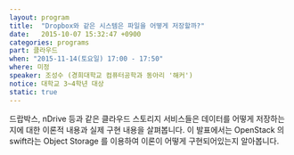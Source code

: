 ```yaml
---
layout: program
title:  "Dropbox와 같은 시스템은 파일을 어떻게 저장할까?"
date:   2015-10-07 15:32:47 +0900
categories: programs
part: 클라우드
when: "2015-11-14(토요일) 17:00 - 17:50"
where: 미정
speaker: 조성수 (경희대학교 컴퓨터공학과 동아리 '해커')
notice: 대학교 3~4학년 대상
static: true
---
```

드랍박스, nDrive 등과 같은 클라우드 스토리지 서비스들은 데이터를 어떻게 저장하는지에 대한 이론적 내용과 실제 구현 내용을 살펴봅니다.
이 발표에서는 OpenStack 의 swift라는 Object Storage 를 이용하여 이론이 어떻게 구현되어있는지 알아봅니다.
